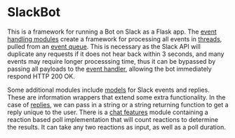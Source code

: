 # SlackBot

This is a framework for running a Bot on Slack as a Flask app.
The [event handling modules](./event_handling) create a framework for 
processing all events in [threads](./event_handling/event_processor), pulled from an [event queue](./event_handling/event_queue).
This is necessary as the Slack API will duplicate any requests if it does not hear back within 3 seconds, 
and many events may require longer processsing time, thus it can be bypassed by passing all payloads to 
the [event handler](./event_handling/event_handler), allowing the bot immediately respond HTTP 200 OK.

Some additional modules include [models](./models) for Slack events and replies. These are information wrappers
that extend some extra functionality. In the case of [replies](./models/slack_reply), we can pass in a string or a
string returning function to get a reply unique to the user. There is a [chat features](./chat_features) module containing
a reaction based poll implementation that will count reactions to determine the results. It can take any two reactions as input, 
as well as a poll duration.
